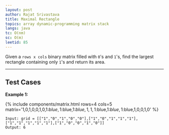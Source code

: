```yaml
---
layout: post
author: Rajat Srivastava
title: Maximal Rectangle
topics: array dynamic-programming matrix stack
langs: java
tc: O(nm)
sc: O(m)
leetid: 85
---
```


Given a `rows x cols` binary matrix filled with `0`'s and `1`'s, find the largest rectangle containing only `1`'s and return its area.

---

## Test Cases

**Example 1:**

{% include components/matrix.html rows=4 cols=5 matrix='1,0,1,0,0,1,0,1:$blue,1:$blue,1:$blue,1,1,1:$blue,1:$blue,1:$blue,1,0,0,1,0' %}

```
Input: grid = [["1","0","1","0","0"],["1","0","1","1","1"],["1","1","1","1","1"],["1","0","0","1","0"]]
Output: 6
```